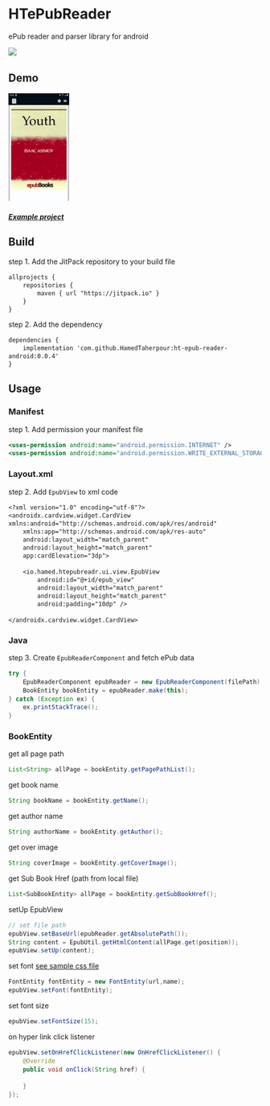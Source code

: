 # HTePubReader
ePub reader and parser library for android

[![](https://jitpack.io/v/HamedTaherpour/ht-epub-readr.svg)](https://jitpack.io/#HamedTaherpour/ht-epub-readr)

## Demo
<div style="dispaly:flex">
     <img src="https://raw.githubusercontent.com/HamedTaherpour/ht-epub-reader-android/master/sample1.gif" width="24%"> 
</div>

##### [Example project](https://github.com/HamedTaherpour/ht-epub-reader-android/tree/master/app)

## Build
step 1. Add the JitPack repository to your build file
```build
allprojects {
    repositories {
        maven { url "https://jitpack.io" }
    }
}
```
step 2. Add the dependency
```build
dependencies {
    implementation 'com.github.HamedTaherpour:ht-epub-reader-android:0.0.4'
}
```

## Usage
### Manifest
step 1. Add permission your manifest file
```xml
<uses-permission android:name="android.permission.INTERNET" />
<uses-permission android:name="android.permission.WRITE_EXTERNAL_STORAGE" />
```
### Layout.xml
step 2. Add `EpubView` to xml code
```layout
<?xml version="1.0" encoding="utf-8"?>
<androidx.cardview.widget.CardView xmlns:android="http://schemas.android.com/apk/res/android"
    xmlns:app="http://schemas.android.com/apk/res-auto"
    android:layout_width="match_parent"
    android:layout_height="match_parent"
    app:cardElevation="3dp">

    <io.hamed.htepubreadr.ui.view.EpubView
        android:id="@+id/epub_view"
        android:layout_width="match_parent"
        android:layout_height="match_parent"
        android:padding="10dp" />

</androidx.cardview.widget.CardView>
```
### Java
step 3. Create `EpubReaderComponent` and fetch ePub data
```java
try {
    EpubReaderComponent epubReader = new EpubReaderComponent(filePath);
    BookEntity bookEntity = epubReader.make(this);
} catch (Exception ex) {
    ex.printStackTrace();
}
```
### BookEntity
get all page path
```java
List<String> allPage = bookEntity.getPagePathList();
```
get book name
```java
String bookName = bookEntity.getName();
```
get author name
```java
String authorName = bookEntity.getAuthor();
```
get over image
```java
String coverImage = bookEntity.getCoverImage();
```
get Sub Book Href (path from local file)
```java
List<SubBookEntity> allPage = bookEntity.getSubBookHref();
```
setUp EpubView
```java
// set file path
epubView.setBaseUrl(epubReader.getAbsolutePath());
String content = EpubUtil.getHtmlContent(allPage.get(position));
epubView.setUp(content);
```
set font [see sample css file](https://github.com/HamedTaherpour/sample-assets/blob/master/font/Acme.css)
```java
FontEntity fontEntity = new FontEntity(url,name);
epubView.setFont(fontEntity);
```
set font size
```java
epubView.setFontSize(15);
```
on hyper link click listener
```java
epubView.setOnHrefClickListener(new OnHrefClickListener() {
    @Override
    public void onClick(String href) {

    }
});
```
